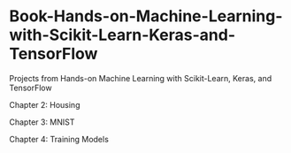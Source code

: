 # Book-Hands-on-Machine-Learning-with-Scikit-Learn-Keras-and-TensorFlow
Projects from Hands-on Machine Learning with Scikit-Learn, Keras, and TensorFlow

Chapter 2: Housing

Chapter 3: MNIST

Chapter 4: Training Models
